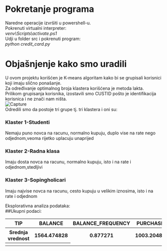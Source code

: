 # Pokretanje programa
Naredne operacije izvršiti u powershell-u.<br />
Pokrenuti virtualni interpreter:<br />
*venv\Scripts\activate.ps1*<br />
Udji u folder src i pokrenuti program:<br />
*python credit_card.py*<br/>
# Objašnjenje kako smo uradili
U ovom projektu korišćen je K-means algoritam kako bi se grupisali korisnici koji imaju slično ponašanje.<br />
Za određivanje optimalnog broja klastera korišćena je metoda lakta.<br />
Prilikom grupisanja korisnika, izostavili smo CUSTID pošto je identifikacija korisnica i ne znači nam ništa.<br />
![Capture](https://user-images.githubusercontent.com/51791214/90976098-917d6700-e53a-11ea-9a7e-1a11822e98dd.PNG)<br />
Odredili smo da postoje tri grupe tj. tri klastera i oni su:<br />
### Klaster 1-Studenti
Nemaju puno novca na racunu, normalno kupuju, duplo vise na rate nego odjednom,veoma rijetko uplacuju unaprijed<br/>
### Klaster 2-Radna klasa
Imaju dosta novca na racunu, normalno kupuju, isto i na rate i odjednom,stedljivi<br/>
### Klaster 3-Sopingholicari
Imaju najvise novca na racunu, cesto kupuju u velikim iznosima, isto i na rate i odjednom<br/>

Eksplorativna analiza podataka:<br/>
##Ukupni podaci:
<table>
  <tr>
    <th>TIP</th>
    <th>BALANCE</th>
    <th>BALANCE_FREQUENCY</th>
    <th>PURCHASES</th>
    <th>ONEOFF_PURCHASES</th>
    <th>INSTALLMENTS_PURCHASES</th>
    <th>CASH_ADVANCE</th>
    <th>PURCHASES_FREQUENCY</th>
    <th>ONEOFF_PURCHASES_FREQUENCY</th>
    <th>PURCHASES_INSTALLMENTS_FREQUENCY</th>
    <th>CASH_ADVANCE_FREQUENCY</th>
    <th>CASH_ADVANCE_TRX</th>
    <th>PURCHASES_TRX</th>
    <th>CREDIT_LIMIT</th>
    <th>PAYMENTS</th>
    <th>MINIMUM_PAYMENTS</th>
    <th>PRC_FULL_PAYMENT</th>
    <th>TENURE</th>
  </tr>
  <tr>
    <th>Srednja vrednost</th>
    <th>1564.474828</th>
                    <th>  0.877271</th>
                <th>           1003.204834</th>
              <th>      592.437371</th>
           <th>   411.067645</th>
           <th>          978.871112</th>
          <th>          0.490351</th>
         <th>    0.202458</th>
     <th>  0.364437</th>
       <th>          0.135144</th>
        <th>              3.248827</th>
            <th>             14.709832</th>
                <th>        4494.282473</th>
                    <th>        1733.143852</th>
                     <th>844.906767</th>
                   <th>    0.153715</th>
    <th>         11.517318</th>
  </tr>
  
  
  <th></th>
  <th></th>
</table>
  
